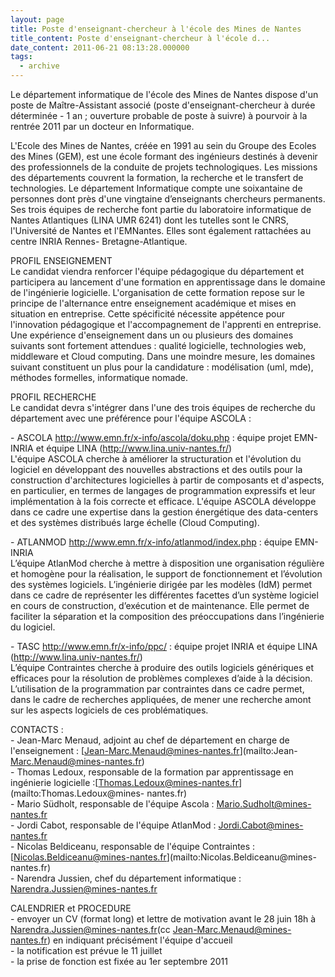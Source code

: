 ```yaml
---
layout: page
title: Poste d'enseignant-chercheur à l'école des Mines de Nantes
title_content: Poste d'enseignant-chercheur à l'école d...
date_content: 2011-06-21 08:13:28.000000
tags:
  - archive
---
```

Le département informatique de l'école des Mines de Nantes dispose d'un poste
de Maître-Assistant associé (poste d'enseignant-chercheur à durée déterminée -
1 an ; ouverture probable de poste à suivre) à pourvoir à la rentrée 2011 par
un docteur en Informatique.  
  
L'Ecole des Mines de Nantes, créée en 1991 au sein du Groupe des Ecoles des
Mines (GEM), est une école formant des ingénieurs destinés à devenir des
professionnels de la conduite de projets technologiques. Les missions des
départements couvrent la formation, la recherche et le transfert de
technologies. Le département Informatique compte une soixantaine de personnes
dont près d'une vingtaine d’enseignants chercheurs permanents. Ses trois
équipes de recherche font partie du laboratoire informatique de Nantes
Atlantiques (LINA UMR 6241) dont les tutelles sont le CNRS, l'Université de
Nantes et l'EMNantes. Elles sont également rattachées au centre INRIA Rennes-
Bretagne-Atlantique.  
  
  
  
PROFIL ENSEIGNEMENT  
Le candidat viendra renforcer l'équipe pédagogique du département et
participera au lancement d'une formation en apprentissage dans le domaine de
l'ingénierie logicielle. L'organisation de cette formation repose sur le
principe de l'alternance entre enseignement académique et mises en situation
en entreprise. Cette spécificité nécessite appétence pour l'innovation
pédagogique et l'accompagnement de l'apprenti en entreprise. Une expérience
d'enseignement dans un ou plusieurs des domaines suivants sont fortement
attendues : qualité logicielle, technologies web, middleware et Cloud
computing. Dans une moindre mesure, les domaines suivant constituent un plus
pour la candidature : modélisation (uml, mde), méthodes formelles,
informatique nomade.  
  
PROFIL RECHERCHE  
Le candidat devra s'intégrer dans l'une des trois équipes de recherche du
département avec une préférence pour l'équipe ASCOLA :  
  
\- ASCOLA <http://www.emn.fr/x-info/ascola/doku.php> : équipe projet EMN-INRIA
et équipe LINA (<http://www.lina.univ-nantes.fr/>)  
L'équipe ASCOLA cherche à améliorer la structuration et l'évolution du
logiciel en développant des nouvelles abstractions et des outils pour la
construction d'architectures logicielles à partir de composants et d'aspects,
en particulier, en termes de langages de programmation expressifs et leur
implémentation à la fois correcte et efficace. L'équipe ASCOLA développe dans
ce cadre une expertise dans la gestion énergétique des data-centers et des
systèmes distribués large échelle (Cloud Computing).  
  
\- ATLANMOD <http://www.emn.fr/x-info/atlanmod/index.php> : équipe EMN-INRIA  
L’équipe AtlanMod cherche à mettre à disposition une organisation régulière et
homogène pour la réalisation, le support de fonctionnement et l’évolution des
systèmes logiciels. L’ingénierie dirigée par les modèles (IdM) permet dans ce
cadre de représenter les différentes facettes d’un système logiciel en cours
de construction, d’exécution et de maintenance. Elle permet de faciliter la
séparation et la composition des préoccupations dans l’ingénierie du logiciel.  
  
\- TASC <http://www.emn.fr/x-info/ppc/> : équipe projet INRIA et équipe LINA
(<http://www.lina.univ-nantes.fr/>)  
L’équipe Contraintes cherche à produire des outils logiciels génériques et
efficaces pour la résolution de problèmes complexes d’aide à la décision.
L’utilisation de la programmation par contraintes dans ce cadre permet, dans
le cadre de recherches appliquées, de mener une recherche amont sur les
aspects logiciels de ces problématiques.  
  
CONTACTS :  
\- Jean-Marc Menaud, adjoint au chef de département en charge de
l'enseignement : [Jean-Marc.Menaud@mines-nantes.fr](mailto:Jean-
Marc.Menaud@mines-nantes.fr)  
\- Thomas Ledoux, responsable de la formation par apprentissage en ingénierie
logicielle :[Thomas.Ledoux@mines-nantes.fr](mailto:Thomas.Ledoux@mines-
nantes.fr)  
\- Mario Südholt, responsable de l'équipe Ascola : [Mario.Sudholt@mines-
nantes.fr](mailto:Mario.Sudholt@mines-nantes.fr)  
\- Jordi Cabot, responsable de l'équipe AtlanMod : [Jordi.Cabot@mines-
nantes.fr](mailto:Jordi.Cabot@mines-nantes.fr)  
\- Nicolas Beldiceanu, responsable de l'équipe Contraintes :
[Nicolas.Beldiceanu@mines-nantes.fr](mailto:Nicolas.Beldiceanu@mines-
nantes.fr)  
\- Narendra Jussien, chef du département informatique :
[Narendra.Jussien@mines-nantes.fr](mailto:Narendra.Jussien@mines-nantes.fr)  
  
CALENDRIER et PROCEDURE  
\- envoyer un CV (format long) et lettre de motivation avant le 28 juin 18h à
[Narendra.Jussien@mines-nantes.fr](mailto:Narendra.Jussien@mines-nantes.fr)(cc
[Jean-Marc.Menaud@mines-nantes.fr](mailto:Jean-Marc.Menaud@mines-nantes.fr))
en indiquant précisément l'équipe d'accueil  
\- la notification est prévue le 11 juillet  
\- la prise de fonction est fixée au 1er septembre 2011

